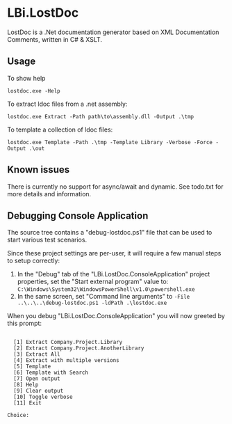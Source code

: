 LBi.LostDoc
===========
LostDoc is a .Net documentation generator based on XML Documentation Comments, written in C# & XSLT. 

Usage
-----

To show help
```
lostdoc.exe -Help
```

To extract ldoc files from a .net assembly:
```
lostdoc.exe Extract -Path path\to\assembly.dll -Output .\tmp
```

To template a collection of ldoc files:
```
lostdoc.exe Template -Path .\tmp -Template Library -Verbose -Force -Output .\out
```

Known issues
------------
There is currently no support for async/await and dynamic.
See todo.txt for more details and information.

Debugging Console Application
-----------------------------
The source tree contains a "debug-lostdoc.ps1" file that can be used
to start various test scenarios.

Since these project settings are per-user, it will require a few manual steps to setup correctly:

1. In the "Debug" tab of the "LBi.LostDoc.ConsoleApplication" project properties, set the "Start external program" value to: ```C:\Windows\System32\WindowsPowerShell\v1.0\powershell.exe```
2. In the same screen, set "Command line arguments" to ```-File ..\..\..\debug-lostdoc.ps1 -ldPath .\lostdoc.exe```

When you debug "LBi.LostDoc.ConsoleApplication" you will now greeted by this prompt:
```

  [1] Extract Company.Project.Library
  [2] Extract Company.Project.AnotherLibrary
  [3] Extract All
  [4] Extract with multiple versions
  [5] Template
  [6] Template with Search
  [7] Open output
  [8] Help
  [9] Clear output
  [10] Toggle verbose
  [11] Exit

Choice:
```
